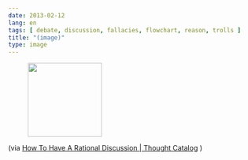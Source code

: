 ```yaml
---
date: 2013-02-12
lang: en
tags: [ debate, discussion, fallacies, flowchart, reason, trolls ]
title: "(image)"
type: image
---
```


<figure>
<a
href="https://hugo.ferreira.cc/via-how-to-have-a-rational-discussion-thought/attachment/555/"
rel="attachment"><img
src="https://hugo.ferreira.cc/wp-content/uploads/2013/02/tumblr_mi3z23u8PH1qz82meo1_1280-150x150.jpg"
width="150" height="150" /></a></figure>

(via [How To Have A Rational Discussion  |  Thought
Catalog](http://thoughtcatalog.com/2011/how-to-have-a-rational-discussion/)
)


